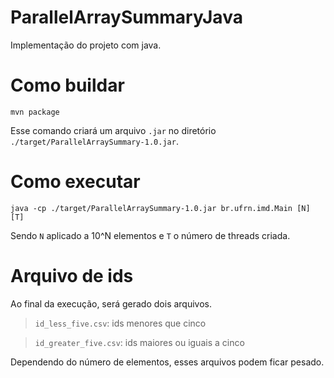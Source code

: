 # ParallelArraySummaryJava
Implementação do projeto com java.

# Como buildar

```
mvn package
```

Esse comando criará um arquivo `.jar` no diretório `./target/ParallelArraySummary-1.0.jar`.

# Como executar 

```
java -cp ./target/ParallelArraySummary-1.0.jar br.ufrn.imd.Main [N] [T]
```

Sendo `N` aplicado a 10^N elementos e `T` o número de threads criada.

# Arquivo de ids

Ao final da execução, será gerado dois arquivos.

> `id_less_five.csv`: ids menores que cinco 

> `id_greater_five.csv`: ids maiores ou iguais a cinco

Dependendo do número de elementos, esses arquivos podem ficar pesado.